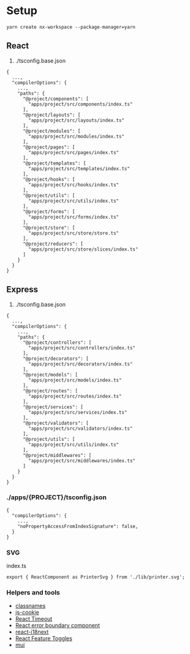 # Setup

```
yarn create nx-workspace --package-manager=yarn
```

## React

1. ./tsconfig.base.json

```
{
  ...,
  "compilerOptions": {
    ...,
    "paths": {
      "@project/components": [
        "apps/project/src/components/index.ts"
      ],
      "@project/layouts": [
        "apps/project/src/layouts/index.ts"
      ],
      "@project/modules": [
        "apps/project/src/modules/index.ts"
      ],
      "@project/pages": [
        "apps/project/src/pages/index.ts"
      ],
      "@project/templates": [
        "apps/project/src/templates/index.ts"
      ],
      "@project/hooks": [
        "apps/project/src/hooks/index.ts"
      ],
      "@project/utils": [
        "apps/project/src/utils/index.ts"
      ],
      "@project/forms": [
        "apps/project/src/forms/index.ts"
      ],
      "@project/store": [
        "apps/project/src/store/store.ts"
      ],
      "@project/reducers": [
        "apps/project/src/store/slices/index.ts"
      ]
    }
  }
}
```

## Express

1. ./tsconfig.base.json

```
{
  ...,
  "compilerOptions": {
    ...,
    "paths": {
      "@project/controllers": [
        "apps/project/src/controllers/index.ts"
      ],
      "@project/decorators": [
        "apps/project/src/decorators/index.ts"
      ],
      "@project/models": [
        "apps/project/src/models/index.ts"
      ],
      "@project/routes": [
        "apps/project/src/routes/index.ts"
      ],
      "@project/services": [
        "apps/project/src/services/index.ts"
      ],
      "@project/validators": [
        "apps/project/src/validators/index.ts"
      ],
      "@project/utils": [
        "apps/project/src/utils/index.ts"
      ],
      "@project/middlewares": [
        "apps/project/src/middlewares/index.ts"
      ]
    }
  }
}
```

### ./apps/{PROJECT}/tsconfig.json

```
{
  "compilerOptions": {
    ...,
    "noPropertyAccessFromIndexSignature": false,
  }
}
```

### SVG

index.ts

```
export { ReactComponent as PrinterSvg } from './lib/printer.svg';
```

### Helpers and tools

- [classnames](https://www.npmjs.com/package/classnames)
- [js-cookie](https://www.npmjs.com/package/js-cookie)
- [React Timeout](https://github.com/plougsgaard/react-timeout)
- [React error boundary component](https://github.com/bvaughn/react-error-boundary)
- [react-i18next](https://react.i18next.com/)
- [React Feature Toggles](https://github.com/paralleldrive/react-feature-toggles)
- [mui](https://mui.com/)
